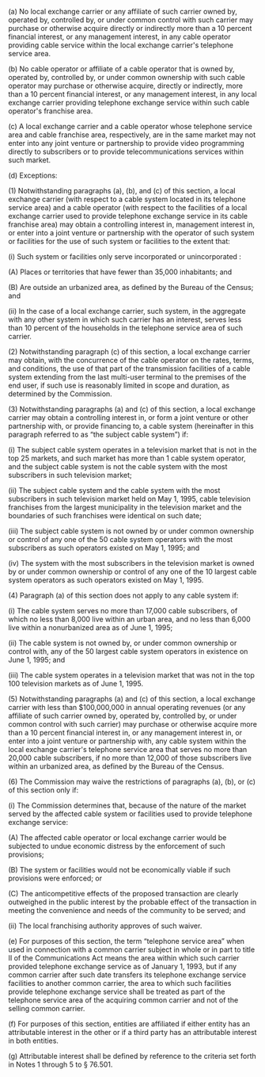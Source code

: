 (a) No local exchange carrier or any affiliate of such carrier owned by, operated by, controlled by, or under common control with such carrier may purchase or otherwise acquire directly or indirectly more than a 10 percent financial interest, or any management interest, in any cable operator providing cable service within the local exchange carrier's telephone service area.

(b) No cable operator or affiliate of a cable operator that is owned by, operated by, controlled by, or under common ownership with such cable operator may purchase or otherwise acquire, directly or indirectly, more than a 10 percent financial interest, or any management interest, in any local exchange carrier providing telephone exchange service within such cable operator's franchise area.

(c) A local exchange carrier and a cable operator whose telephone service area and cable franchise area, respectively, are in the same market may not enter into any joint venture or partnership to provide video programming directly to subscribers or to provide telecommunications services within such market.

(d) Exceptions:

(1) Notwithstanding paragraphs (a), (b), and (c) of this section, a local exchange carrier (with respect to a cable system located in its telephone service area) and a cable operator (with respect to the facilities of a local exchange carrier used to provide telephone exchange service in its cable franchise area) may obtain a controlling interest in, management interest in, or enter into a joint venture or partnership with the operator of such system or facilities for the use of such system or facilities to the extent that:

(i) Such system or facilities only serve incorporated or unincorporated :

(A) Places or territories that have fewer than 35,000 inhabitants; and

(B) Are outside an urbanized area, as defined by the Bureau of the Census; and

(ii) In the case of a local exchange carrier, such system, in the aggregate with any other system in which such carrier has an interest, serves less than 10 percent of the households in the telephone service area of such carrier.

(2) Notwithstanding paragraph (c) of this section, a local exchange carrier may obtain, with the concurrence of the cable operator on the rates, terms, and conditions, the use of that part of the transmission facilities of a cable system extending from the last multi-user terminal to the premises of the end user, if such use is reasonably limited in scope and duration, as determined by the Commission.

(3) Notwithstanding paragraphs (a) and (c) of this section, a local exchange carrier may obtain a controlling interest in, or form a joint venture or other partnership with, or provide financing to, a cable system (hereinafter in this paragraph referred to as “the subject cable system”) if:

(i) The subject cable system operates in a television market that is not in the top 25 markets, and such market has more than 1 cable system operator, and the subject cable system is not the cable system with the most subscribers in such television market;

(ii) The subject cable system and the cable system with the most subscribers in such television market held on May 1, 1995, cable television franchises from the largest municipality in the television market and the boundaries of such franchises were identical on such date;

(iii) The subject cable system is not owned by or under common ownership or control of any one of the 50 cable system operators with the most subscribers as such operators existed on May 1, 1995; and

(iv) The system with the most subscribers in the television market is owned by or under common ownership or control of any one of the 10 largest cable system operators as such operators existed on May 1, 1995.

(4) Paragraph (a) of this section does not apply to any cable system if:

(i) The cable system serves no more than 17,000 cable subscribers, of which no less than 8,000 live within an urban area, and no less than 6,000 live within a nonurbanized area as of June 1, 1995;

(ii) The cable system is not owned by, or under common ownership or control with, any of the 50 largest cable system operators in existence on June 1, 1995; and

(iii) The cable system operates in a television market that was not in the top 100 television markets as of June 1, 1995.

(5) Notwithstanding paragraphs (a) and (c) of this section, a local exchange carrier with less than $100,000,000 in annual operating revenues (or any affiliate of such carrier owned by, operated by, controlled by, or under common control with such carrier) may purchase or otherwise acquire more than a 10 percent financial interest in, or any management interest in, or enter into a joint venture or partnership with, any cable system within the local exchange carrier's telephone service area that serves no more than 20,000 cable subscribers, if no more than 12,000 of those subscribers live within an urbanized area, as defined by the Bureau of the Census.

(6) The Commission may waive the restrictions of paragraphs (a), (b), or (c) of this section only if:

(i) The Commission determines that, because of the nature of the market served by the affected cable system or facilities used to provide telephone exchange service:

(A) The affected cable operator or local exchange carrier would be subjected to undue economic distress by the enforcement of such provisions;

(B) The system or facilities would not be economically viable if such provisions were enforced; or

(C) The anticompetitive effects of the proposed transaction are clearly outweighed in the public interest by the probable effect of the transaction in meeting the convenience and needs of the community to be served; and

(ii) The local franchising authority approves of such waiver.

(e) For purposes of this section, the term “telephone service area” when used in connection with a common carrier subject in whole or in part to title II of the Communications Act means the area within which such carrier provided telephone exchange service as of January 1, 1993, but if any common carrier after such date transfers its telephone exchange service facilities to another common carrier, the area to which such facilities provide telephone exchange service shall be treated as part of the telephone service area of the acquiring common carrier and not of the selling common carrier.

(f) For purposes of this section, entities are affiliated if either entity has an attributable interest in the other or if a third party has an attributable interest in both entities.

(g) Attributable interest shall be defined by reference to the criteria set forth in Notes 1 through 5 to § 76.501.

